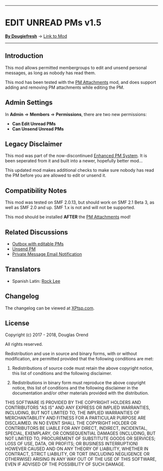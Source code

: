 --------

# EDIT UNREAD PMs v1.5

[**By Dougiefresh**](http://www.simplemachines.org/community/index.php?action=profile;u=253913) -> [Link to Mod](http://custom.simplemachines.org/mods/index.php?mod=4140)

--------

## Introduction
This mod allows permitted membergroups to edit and unsend personal messages, as long as nobody has read them.

This mod has been tested with the [PM Attachments](http://custom.simplemachines.org/mods/index.php?mod=1974) mod, and does support adding and removing PM attachments while editing the PM.

## Admin Settings
In **Admin** => **Members** => **Permissions**, there are two new permissions:

- **Can Edit Unread PMs**
- **Can Unsend Unread PMs**

## Legacy Disclaimer
This mod was part of the now-discontinued [Enhanced PM System](http://www.simplemachines.org/community/index.php?topic=521508.0).  It is been seperated from it and built into a newer, hopefully better mod...

This updated mod makes additional checks to make sure nobody has read the PM before you are allowed to edit or unsend it.

## Compatibility Notes
This mod was tested on SMF 2.0.13, but should work on SMF 2.1 Beta 3, as well as SMF 2.0 and up.  SMF 1.x is not and will not be supported.

This mod should be installed **AFTER** the [PM Attachments](https://custom.simplemachines.org/mods/index.php?mod=1974) mod!

## Related Discussions

- [Outbox with editable PMs](http://www.simplemachines.org/community/index.php?topic=403840)
- [Unsend PM](http://www.simplemachines.org/community/index.php?topic=29990)
- [Private Message Email Notification](http://www.simplemachines.org/community/index.php?topic=426840)

## Translators

- Spanish Latin: [Rock Lee](https://www.simplemachines.org/community/index.php?action=profile;u=322597)

## Changelog
The changelog can be viewed at [XPtsp.com](http://www.xptsp.com/board/free-modifications/edit-unread-pms/).

## License
Copyright (c) 2017 - 2018, Douglas Orend

All rights reserved.

Redistribution and use in source and binary forms, with or without modification, are permitted provided that the following conditions are met:

1. Redistributions of source code must retain the above copyright notice, this list of conditions and the following disclaimer.

2. Redistributions in binary form must reproduce the above copyright notice, this list of conditions and the following disclaimer in the documentation and/or other materials provided with the distribution.

THIS SOFTWARE IS PROVIDED BY THE COPYRIGHT HOLDERS AND CONTRIBUTORS "AS IS" AND ANY EXPRESS OR IMPLIED WARRANTIES, INCLUDING, BUT NOT LIMITED TO, THE IMPLIED WARRANTIES OF MERCHANTABILITY AND FITNESS FOR A PARTICULAR PURPOSE ARE DISCLAIMED. IN NO EVENT SHALL THE COPYRIGHT HOLDER OR CONTRIBUTORS BE LIABLE FOR ANY DIRECT, INDIRECT, INCIDENTAL, SPECIAL, EXEMPLARY, OR CONSEQUENTIAL DAMAGES (INCLUDING, BUT NOT LIMITED TO, PROCUREMENT OF SUBSTITUTE GOODS OR SERVICES; LOSS OF USE, DATA, OR PROFITS; OR BUSINESS INTERRUPTION) HOWEVER CAUSED AND ON ANY THEORY OF LIABILITY, WHETHER IN CONTRACT, STRICT LIABILITY, OR TORT (INCLUDING NEGLIGENCE OR OTHERWISE) ARISING IN ANY WAY OUT OF THE USE OF THIS SOFTWARE, EVEN IF ADVISED OF THE POSSIBILITY OF SUCH DAMAGE.
